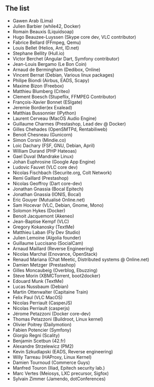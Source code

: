 The list
--------

- Gawen Arab (Lima)
- Julien Barbier (while42, Docker)
- Romain Beauxis (Liquidsoap)
- Hugo Beauzee-Luyssen (Skype core dev, VLC contributor)
- Fabrice Bellard (FFmpeg, Qemu)
- Louis Bellet (Helios, Ant, ID.net)
- Stephane Bellity (Hull.io)
- Victor Berchet (Angular Dart, Symfony contributor)
- Jean-Louis Bergamo (Le Bon Coin)
- Arnaud de Bermingham (Dedibox, Online)
- Vincent Bernat (Debian, Various linux packages)
- Philipe Biondi (Airbus, EADS, Scapy)
- Maxime Bizon (Freebox)
- Matthieu Blumberg (Criteo)
- Clement Boesch (Stupeflix, FFMPEG Contributor)
- François-Xavier Bonnet (ESIgate)
- Jeremie Bordier(ex Exalead)
- Matthias Bussonnier (IPython)
- Laurent Cerveau (MacOS Audio Engine)
- Guillaume Charmes (Prestashop, Lead dev @ Docker)
- Gilles Chehades (OpenSMTPd, Rentabiliweb)
- Benoit Chesneau (Gunicorn)
- Simon Corsin (Mindie.co)
- Loic Dachary (FSF, GNU, Debian, April)
- William Durand (PHP Hateoas)
- Gael Duval (Mandrake Linux)
- Johan Euphrosine (Google App Engine)
- Ludovic Fauvet (VLC core dev)
- Nicolas Fischbach (Securite.org, Colt Network)
- Remi Gaillard (Prestashop)
- Nicolas Geoffroy (Dart core-dev)
- Jonathan Gnassia (Bocal Epitech)
- Jonathan Gnassia (IONIS, Bocal)
- Eric Gouyer (Mutualisé Online.net)
- Sam Hocevar (VLC, Debian, Gnome, Mono)
- Solomon Hykes (Docker)
- Benoit Jacquemont (Akeneo)
- Jean-Baptise Kempf (VLC)
- Gregory Kokanosky (TextMe)
- Matthieu Laban (Fly Dev Studio)
- Julien Lemoine (Algolia founder)
- Guillaume Luccisano (SocialCam)
- Arnaud Maillard (Reverse Engineering)
- Nicolas Marchal (Enovance, OpenStack)
- Renaud Mariana (Chat Meetic, Distributed systems @ Online.net)
- Damien Metzger (Prestashop)
- Gilles Moncaubeig (Overblog, Ebuzzing)
- Steve Morin (XBMCTorrent, boot2docker)
- Edouard Munk (TextMe)
- Lucas Nussbaum (Debian)
- Martin Ottenwalter (Capitaine Train)
- Felix Paul (VLC MacOS)
- Nicolas Perriault (CasperJS)
- Nicolas Perriault (casperjs)
- Jérome Petazzoni (Docker core-dev)
- Thomas Petazzoni (Buildroot, Linux kernel)
- Olivier Poitrey (Dailymotion)
- Fabien Potencier (Symfony)
- Giorgio Regni (Scality)
- Benjamin Scetbun (42.fr)
- Alexandre Strzelewicz (PM2)
- Kevin Szkudlapski (EADS, Reverse engineering)
- Willy Tarreau (HAProxy, Linux Kernel)
- Damien Tournoud  (Commerce Guys)
- Manfred Touron (Iliad, Epitech security lab.)
- Marc Vertes (Meiosys, LXC precursor, Sigfox)
- Sylvain Zimmer (Jamendo, dotConferences)
